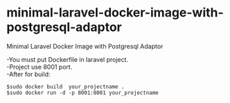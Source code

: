 # minimal-laravel-docker-image-with-postgresql-adaptor
Minimal Laravel Docker Image with Postgresql Adaptor


-You must put Dockerfile in laravel project.<br>
-Project use 8001 port. <br>
-After for build:
```
$sudo docker build  your_projectname .
$sudo docker run -d -p 8001:8001 your_projectname
```
